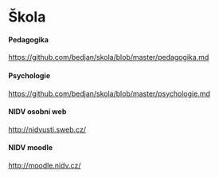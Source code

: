 # Škola

#### Pedagogika

https://github.com/bedjan/skola/blob/master/pedagogika.md

#### Psychologie

https://github.com/bedjan/skola/blob/master/psychologie.md

#### NIDV osobní web

http://nidvusti.sweb.cz/

#### NIDV moodle

http://moodle.nidv.cz/

